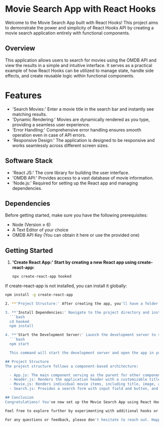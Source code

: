 # Movie Search App with React Hooks
Welcome to the Movie Search App built with React Hooks! This project aims to demonstrate the power and simplicity of React Hooks API by creating a movie search application entirely with functional components.

## Overview
This application allows users to search for movies using the OMDB API and view the results in a simple and intuitive interface. It serves as a practical example of how React Hooks can be utilized to manage state, handle side effects, and create reusable logic within functional components.

# Features
  - 'Search Movies:' Enter a movie title in the search bar and instantly see matching results.
  - 'Dynamic Rendering:' Movies are dynamically rendered as you type, providing a seamless user experience.
  - 'Error Handling:' Comprehensive error handling ensures smooth operation even in case of API errors.
  - 'Responsive Design:' The application is designed to be responsive and works seamlessly across different screen sizes.

## Software Stack
  - 'React JS:' The core library for building the user interface.
  - 'OMDB API:' Provides access to a vast database of movie information.
  - 'Node.js:' Required for setting up the React app and managing dependencies.

## Dependencies
Before getting started, make sure you have the following prerequisites:

  - Node (Version ≥ 6)
  - A Text Editor of your choice
  - OMDB API Key (You can obtain it here or use the provided one)

## Getting Started
1. **'Create React App:' Start by creating a new React app using create-react-app:**
   ```bash
   npx create-react-app hooked

  If create-react-app is not installed, you can install it globally:
  
  ```bash
  npm install -g create-react-app

2. **'Project Structure:' After creating the app, you'll have a folder named "hooked" containing the initial project structure.**

3. **'Install Dependencies:' Navigate to the project directory and install the necessary dependencies:**
    ```bash
    cd hooked
    npm install

4. **'Start the Development Server:' Launch the development server to see the app in action:**
    ```bash
    npm start

    This command will start the development server and open the app in your default web browser.

## Project Structure
The project structure follows a component-based architecture:

    - App.js: The main component serving as the parent for other components. It handles API requests and renders the UI.
    - Header.js: Renders the application header with a customizable title.
    - Movie.js: Renders individual movie items, including title, image, and year.
    - Search.js: Provides a search form with input field and button, and handles user input and search functionality.

## Conclusion
Congratulations! You've now set up the Movie Search App using React Hooks. This project serves as a practical introduction to the capabilities of Hooks and demonstrates how they can simplify React development.

Feel free to explore further by experimenting with additional hooks or implementing your own custom hooks. Join the excitement around React Hooks and unleash the full potential of functional components in your projects!

For any questions or feedback, please don't hesitate to reach out. Happy coding! 🚀



